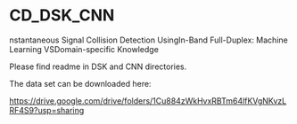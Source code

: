 # CD_DSK_CNN
nstantaneous Signal Collision Detection UsingIn-Band Full-Duplex: Machine Learning VSDomain-specific Knowledge

Please find readme in DSK and CNN directories.

The data set can be downloaded here:

https://drive.google.com/drive/folders/1Cu884zWkHvxRBTm64lfKVgNKvzLRF4S9?usp=sharing

